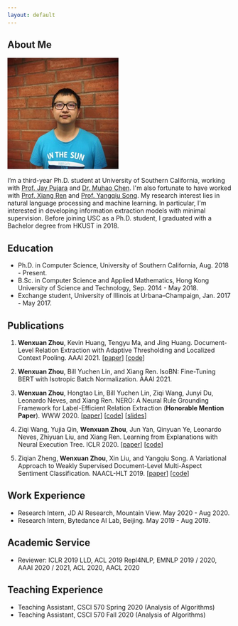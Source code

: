 ```yaml
---
layout: default
---
```


## About Me

<img class="profile-picture" src="photo.jpg">

I’m a third-year Ph.D. student at University of Southern California, working with [Prof. Jay Pujara](https://www.jaypujara.org/) and [Dr. Muhao Chen](https://muhaochen.github.io/). I'm also fortunate to have worked with [Prof. Xiang Ren](http://ink-ron.usc.edu/xiangren/) and [Prof. Yangqiu Song](https://www.cse.ust.hk/~yqsong/). My research interest lies in natural language processing and machine learning. In particular, I'm interested in developing information extraction models with minimal supervision. Before joining USC as a Ph.D. student, I graduated with a Bachelor degree from HKUST in 2018.

## Education
* Ph.D. in Computer Science, University of Southern California, Aug. 2018 - Present.
* B.Sc. in Computer Science and Applied Mathematics, Hong Kong University of Science and Technology, Sep. 2014 - May 2018.
* Exchange student, University of Illinois at Urbana–Champaign, Jan. 2017 - May 2017.

## Publications

1. **Wenxuan Zhou**, Kevin Huang, Tengyu Ma, and Jing Huang. Document-Level Relation Extraction with Adaptive Thresholding and Localized Context Pooling. AAAI 2021. \[[paper](https://arxiv.org/abs/2010.11304)\] \[[code](https://github.com/wzhouad/ATLOP)\]

2. **Wenxuan Zhou**, Bill Yuchen Lin, and Xiang Ren. IsoBN: Fine-Tuning BERT with Isotropic Batch Normalization. AAAI 2021.

3. **Wenxuan Zhou**, Hongtao Lin, Bill Yuchen Lin, Ziqi Wang, Junyi Du, Leonardo Neves, and Xiang Ren. NERO: A Neural Rule Grounding Framework for Label-Efficient Relation Extraction (**Honorable Mention Paper**). WWW 2020. \[[paper](https://arxiv.org/abs/1909.02177)\] \[[code](https://github.com/INK-USC/NERO)\] \[[slides](slides/NERO_WWW20.pdf)\]


4. Ziqi Wang, Yujia Qin, **Wenxuan Zhou**, Jun Yan, Qinyuan Ye, Leonardo Neves, Zhiyuan Liu, and Xiang Ren. Learning from Explanations with Neural Execution Tree. ICLR 2020. \[[paper](https://arxiv.org/abs/1911.01352)\] \[[code](https://github.com/INK-USC/NExT)\]


5. Ziqian Zheng, **Wenxuan Zhou**, Xin Liu, and Yangqiu Song. A Variational Approach to Weakly Supervised Document-Level Multi-Aspect Sentiment Classification. NAACL-HLT 2019. \[[paper](https://arxiv.org/abs/1904.05055)\] \[[code](https://github.com/HKUST-KnowComp/VWS-DMSC)\]

## Work Experience
* Research Intern, JD AI Research, Mountain View. May 2020 - Aug 2020.
* Research Intern, Bytedance AI Lab, Beijing. May 2019 - Aug 2019.

## Academic Service
* Reviewer: ICLR 2019 LLD, ACL 2019 Repl4NLP, EMNLP 2019 / 2020, AAAI 2020 / 2021, ACL 2020, AACL 2020

## Teaching Experience
* Teaching Assistant, CSCI 570 Spring 2020 (Analysis of Algorithms)
* Teaching Assistant, CSCI 570 Fall 2020 (Analysis of Algorithms)
<br/><br/>

